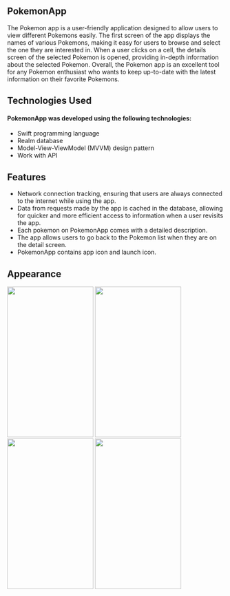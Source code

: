 ## PokemonApp
The Pokemon app is a user-friendly application designed to allow users to view different Pokemons easily. The first screen of the app displays the names of various Pokemons, making it easy for users to browse and select the one they are interested in. When a user clicks on a cell, the details screen of the selected Pokemon is opened, providing in-depth information about the selected Pokemon.
Overall, the Pokemon app is an excellent tool for any Pokemon enthusiast who wants to keep up-to-date with the latest information on their favorite Pokemons.

## Technologies Used
#### PokemonApp was developed using the following technologies:
- Swift programming language
- Realm database 
- Model-View-ViewModel (MVVM) design pattern
- Work with API

## Features
- Network connection tracking, ensuring that users are always connected to the internet while using the app. 
- Data from requests made by the app is cached in the database, allowing for quicker and more efficient access to information when a user revisits the app. 
- Each pokemon on PokemonApp comes with a detailed description.
- The app allows users to go back to the Pokemon list when they are on the detail screen. 
- PokemonApp contains app icon and launch icon. 

## Appearance
<img src="https://user-images.githubusercontent.com/70655454/234294483-0b607016-7776-48c2-9c4a-651be5737e94.jpg" width="200" height="350">
<img src="https://user-images.githubusercontent.com/70655454/234294735-88304cc2-ca65-4348-82a8-916186ba2852.jpg" width="200" height="350">
<img src="https://user-images.githubusercontent.com/70655454/234295635-bc259503-4b62-47a8-a298-d221162646e5.jpg" width="200" height="350">
<img src="https://user-images.githubusercontent.com/70655454/234294920-9d98dbfd-112e-4626-8087-c97be0b2c3af.jpg" width="200" height="350">
